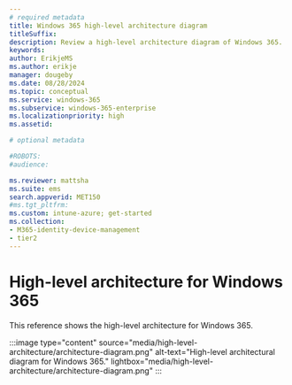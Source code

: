 ```yaml
---
# required metadata
title: Windows 365 high-level architecture diagram
titleSuffix:
description: Review a high-level architecture diagram of Windows 365.
keywords:
author: ErikjeMS  
ms.author: erikje
manager: dougeby
ms.date: 08/28/2024
ms.topic: conceptual
ms.service: windows-365
ms.subservice: windows-365-enterprise
ms.localizationpriority: high
ms.assetid: 

# optional metadata

#ROBOTS:
#audience:

ms.reviewer: mattsha
ms.suite: ems
search.appverid: MET150
#ms.tgt_pltfrm:
ms.custom: intune-azure; get-started
ms.collection:
- M365-identity-device-management
- tier2
---
```


# High-level architecture for Windows 365

This reference shows the high-level architecture for Windows 365.

:::image type="content" source="media/high-level-architecture/architecture-diagram.png" alt-text="High-level architectural diagram for Windows 365."  lightbox="media/high-level-architecture/architecture-diagram.png" :::
